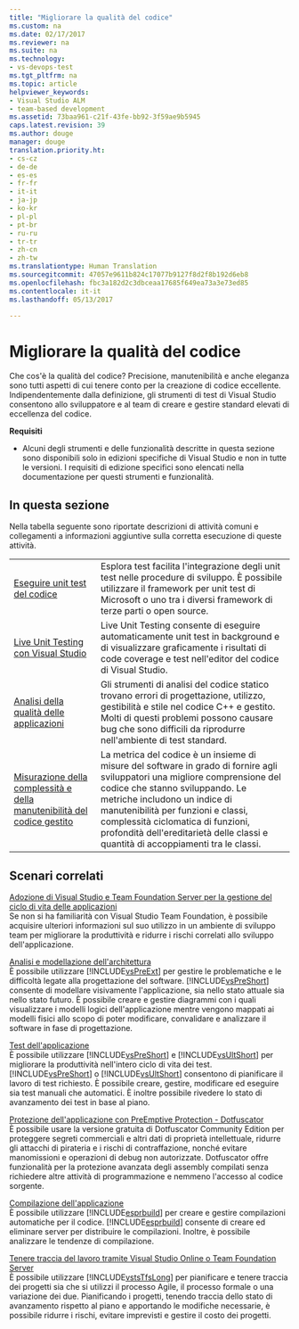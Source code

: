 ```yaml
---
title: "Migliorare la qualità del codice"
ms.custom: na
ms.date: 02/17/2017
ms.reviewer: na
ms.suite: na
ms.technology:
- vs-devops-test
ms.tgt_pltfrm: na
ms.topic: article
helpviewer_keywords:
- Visual Studio ALM
- team-based development
ms.assetid: 73baa961-c21f-43fe-bb92-3f59ae9b5945
caps.latest.revision: 39
ms.author: douge
manager: douge
translation.priority.ht:
- cs-cz
- de-de
- es-es
- fr-fr
- it-it
- ja-jp
- ko-kr
- pl-pl
- pt-br
- ru-ru
- tr-tr
- zh-cn
- zh-tw
ms.translationtype: Human Translation
ms.sourcegitcommit: 47057e9611b824c17077b9127f8d2f8b192d6eb8
ms.openlocfilehash: fbc3a182d2c3dbceaa17685f649ea73a3e73ed85
ms.contentlocale: it-it
ms.lasthandoff: 05/13/2017

---
```

# <a name="improve-code-quality"></a>Migliorare la qualità del codice
Che cos'è la qualità del codice? Precisione, manutenibilità e anche eleganza sono tutti aspetti di cui tenere conto per la creazione di codice eccellente. Indipendentemente dalla definizione, gli strumenti di test di Visual Studio consentono allo sviluppatore e al team di creare e gestire standard elevati di eccellenza del codice.  
  
 **Requisiti**  
  
-   Alcuni degli strumenti e delle funzionalità descritte in questa sezione sono disponibili solo in edizioni specifiche di Visual Studio e non in tutte le versioni. I requisiti di edizione specifici sono elencati nella documentazione per questi strumenti e funzionalità.  
  
## <a name="in-this-section"></a>In questa sezione  
 Nella tabella seguente sono riportate descrizioni di attività comuni e collegamenti a informazioni aggiuntive sulla corretta esecuzione di queste attività.  
  
|||  
|-|-|  
|[Eseguire unit test del codice](../test/unit-test-your-code.md)|Esplora test facilita l'integrazione degli unit test nelle procedure di sviluppo. È possibile utilizzare il framework per unit test di Microsoft o uno tra i diversi framework di terze parti o open source.|  
|[Live Unit Testing con Visual Studio](../test/live-unit-testing.md)|Live Unit Testing consente di eseguire automaticamente unit test in background e di visualizzare graficamente i risultati di code coverage e test nell'editor del codice di Visual Studio.|  
|[Analisi della qualità delle applicazioni](../code-quality/analyzing-application-quality-by-using-code-analysis-tools.md)|Gli strumenti di analisi del codice statico trovano errori di progettazione, utilizzo, gestibilità e stile nel codice C++ e gestito. Molti di questi problemi possono causare bug che sono difficili da riprodurre nell'ambiente di test standard.|  
|[Misurazione della complessità e della manutenibilità del codice gestito](../code-quality/measuring-complexity-and-maintainability-of-managed-code.md)|La metrica del codice è un insieme di misure del software in grado di fornire agli sviluppatori una migliore comprensione del codice che stanno sviluppando. Le metriche includono un indice di manutenibilità per funzioni e classi, complessità ciclomatica di funzioni, profondità dell'ereditarietà delle classi e quantità di accoppiamenti tra le classi.|  
  
## <a name="related-scenarios"></a>Scenari correlati  
 [Adozione di Visual Studio e Team Foundation Server per la gestione del ciclo di vita delle applicazioni](assetId:///7ae9182f-4762-4bd3-b238-39ce987932e5)  
 Se non si ha familiarità con Visual Studio Team Foundation, è possibile acquisire ulteriori informazioni sul suo utilizzo in un ambiente di sviluppo team per migliorare la produttività e ridurre i rischi correlati allo sviluppo dell'applicazione.  
  
 [Analisi e modellazione dell'architettura](../modeling/analyze-and-model-your-architecture.md)  
 È possibile utilizzare [!INCLUDE[vsPreExt](../test/includes/vspreext_md.md)] per gestire le problematiche e le difficoltà legate alla progettazione del software. [!INCLUDE[vsPreShort](../test/includes/vspreshort_md.md)] consente di modellare visivamente l'applicazione, sia nello stato attuale sia nello stato futuro. È possibile creare e gestire diagrammi con i quali visualizzare i modelli logici dell'applicazione mentre vengono mappati ai modelli fisici allo scopo di poter modificare, convalidare e analizzare il software in fase di progettazione.  
  
 [Test dell'applicazione](https://www.visualstudio.com/docs/test/overview)  
 È possibile utilizzare [!INCLUDE[vsPreShort](../test/includes/vspreshort_md.md)] e [!INCLUDE[vsUltShort](../test/includes/vsultshort_md.md)] per migliorare la produttività nell'intero ciclo di vita dei test. [!INCLUDE[vsPreShort](../test/includes/vspreshort_md.md)] o [!INCLUDE[vsUltShort](../test/includes/vsultshort_md.md)] consentono di pianificare il lavoro di test richiesto. È possibile creare, gestire, modificare ed eseguire sia test manuali che automatici. È inoltre possibile rivedere lo stato di avanzamento dei test in base al piano.  
  
 [Protezione dell'applicazione con PreEmptive Protection - Dotfuscator](../ide/dotfuscator/index.md)  
 È possibile usare la versione gratuita di Dotfuscator Community Edition per proteggere segreti commerciali e altri dati di proprietà intellettuale, ridurre gli attacchi di pirateria e i rischi di contraffazione, nonché evitare manomissioni e operazioni di debug non autorizzate.  Dotfuscator offre funzionalità per la protezione avanzata degli assembly compilati senza richiedere altre attività di programmazione e nemmeno l'accesso al codice sorgente.
  
 [Compilazione dell'applicazione](https://www.visualstudio.com/docs/build/overview)  
 È possibile utilizzare [!INCLUDE[esprbuild](../test/includes/esprbuild_md.md)] per creare e gestire compilazioni automatiche per il codice. [!INCLUDE[esprbuild](../test/includes/esprbuild_md.md)] consente di creare ed eliminare server per distribuire le compilazioni. Inoltre, è possibile analizzare le tendenze di compilazione.  
  
 [Tenere traccia del lavoro tramite Visual Studio Online o Team Foundation Server](https://www.visualstudio.com/docs/work/overview)  
 È possibile utilizzare [!INCLUDE[vstsTfsLong](../test/includes/vststfslong_md.md)] per pianificare e tenere traccia dei progetti sia che si utilizzi il processo Agile, il processo formale o una variazione dei due. Pianificando i progetti, tenendo traccia dello stato di avanzamento rispetto al piano e apportando le modifiche necessarie, è possibile ridurre i rischi, evitare imprevisti e gestire il costo dei progetti.

